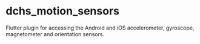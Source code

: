 # dchs_motion_sensors
Flutter plugin for accessing the Android and iOS accelerometer, gyroscope, magnetometer and orientation sensors.
